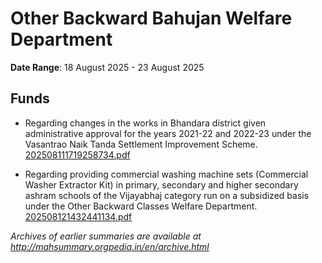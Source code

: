 # Other Backward Bahujan Welfare Department

**Date Range**: 18 August 2025 - 23 August 2025


## Funds
- Regarding changes in the works in Bhandara district given administrative approval for the years 2021-22 and 2022-23 under the Vasantrao Naik Tanda Settlement Improvement Scheme.\
  [202508111719258734.pdf](https://gr.maharashtra.gov.in/Site/Upload/Government%20Resolutions/English/202508111719258734.pdf)

- Regarding providing commercial washing machine sets (Commercial Washer Extractor Kit) in primary, secondary and higher secondary ashram schools of the Vijayabhaj category run on a subsidized basis under the Other Backward Classes Welfare Department.\
  [202508121432441134.pdf](https://gr.maharashtra.gov.in/Site/Upload/Government%20Resolutions/English/202508121432441134.pdf)


*Archives of earlier summaries are available at http://mahsummary.orgpedia.in/en/archive.html*